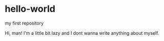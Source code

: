 # hello-world
my first repository

Hi, man! I'm a little bit lazy and I dont wanna write anything about myself. 
